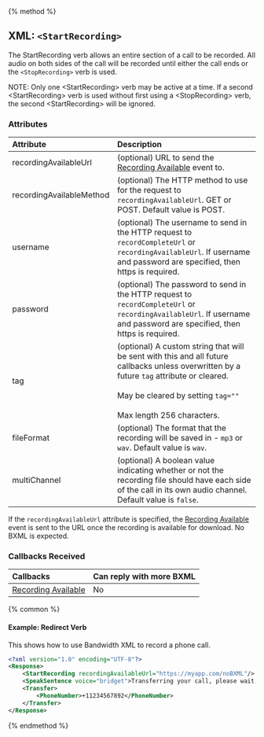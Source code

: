 {% method %}
## XML: `<StartRecording>`
The StartRecording verb allows an entire section of a call to be recorded. All audio on both sides of the call will be recorded until either the call ends or the `<StopRecording>` verb is used.

<aside class="alert general small"><p>NOTE: Only one &lt;StartRecording&gt; verb may be active at a time. If a second &lt;StartRecording&gt; verb is used without first using a &lt;StopRecording&gt; verb, the second &lt;StartRecording&gt; will be ignored.</p></aside>

### Attributes

| Attribute                    | Description                                                                                                                                                                                                            |
|:-----------------------------|:-----------------------------------------------------------------------------------------------------------------------------------------------------------------------------------------------------------------------|
| recordingAvailableUrl        | (optional) URL to send the [Recording Available](../callbacks/recordingAvailable.md) event to.                                                                                                                         |
| recordingAvailableMethod     | (optional) The HTTP method to use for the request to `recordingAvailableUrl`. GET or POST. Default value is POST.                                                                                                      |
| username                     | (optional) The username to send in the HTTP request to `recordCompleteUrl` or `recordingAvailableUrl`. If username and password are specified, then https is required.                                                 |
| password                     | (optional) The password to send in the HTTP request to `recordCompleteUrl` or `recordingAvailableUrl`. If username and password are specified, then https is required.                                                 |
| tag                          | (optional) A custom string that will be sent with this and all future callbacks unless overwritten by a future `tag` attribute or cleared.<br><br>May be cleared by setting `tag=""`<br><br>Max length 256 characters. |
| fileFormat                   | (optional) The format that the recording will be saved in - `mp3` or `wav`.  Default value is `wav`.                                                                                                                   |
| multiChannel                 | (optional) A boolean value indicating whether or not the recording file should have each side of the call in its own audio channel. Default value is `false`.                                                          |

If the `recordingAvailableUrl` attribute is specified, the [Recording Available](../callbacks/recordingAvailable.md) event is sent to the URL once the recording is available for download. No BXML is expected.

### Callbacks Received

| Callbacks                                                         | Can reply with more BXML |
|:------------------------------------------------------------------|:-------------------------|
| [Recording Available](../callbacks/recordingAvailable.md)         | No                       |

{% common %}
#### Example: Redirect Verb
This shows how to use Bandwidth XML to record a phone call.

```XML
<?xml version="1.0" encoding="UTF-8"?>
<Response>
    <StartRecording recordingAvailableUrl="https://myapp.com/noBXML"/>
    <SpeakSentence voice="bridget">Transferring your call, please wait, this call is being recorded</SpeakSentence>
    <Transfer>
        <PhoneNumber>+11234567892</PhoneNumber>
    </Transfer>
</Response>
```

{% endmethod %}
